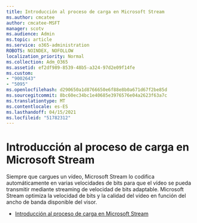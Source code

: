 ```yaml
---
title: Introducción al proceso de carga en Microsoft Stream
ms.author: cmcatee
author: cmcatee-MSFT
manager: scotv
ms.audience: Admin
ms.topic: article
ms.service: o365-administration
ROBOTS: NOINDEX, NOFOLLOW
localization_priority: Normal
ms.collection: Adm_O365
ms.assetid: ef2df989-8539-48b5-a324-97d2e09f14fe
ms.custom:
- "9002643"
- "5095"
ms.openlocfilehash: d290650a1d8766650e6f88e8b0a671d67f2be85d
ms.sourcegitcommit: 8bc60ec34bc1e40685e3976576e04a2623f63a7c
ms.translationtype: MT
ms.contentlocale: es-ES
ms.lasthandoff: 04/15/2021
ms.locfileid: "51782312"
---
```

# <a name="upload-process-overview-in-microsoft-stream"></a>Introducción al proceso de carga en Microsoft Stream

Siempre que cargues un vídeo, Microsoft Stream lo codifica automáticamente en varias velocidades de bits para que el vídeo se pueda transmitir mediante streaming de velocidad de bits adaptable. Microsoft Stream optimiza la velocidad de bits y la calidad del vídeo en función del ancho de banda disponible del visor.

- [Introducción al proceso de carga en Microsoft Stream](https://docs.microsoft.com/stream/upload-process-overview)
